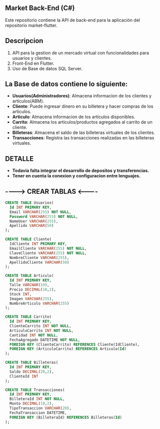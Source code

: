 ## Market Back-End (C#)
Este repositorio contiene la API de back-end para la aplicación del repositorio market-flutter.

## Descripcion
1. API para la gestion de un mercado virtual con funcionalidades para usuarios y clientes.
2. Front-End en Flutter.
3. Uso de Base de datos SQL Server.

## La Base de datos contiene lo siguiente:
- **Usuarios(Administradores)**: Almacena informacion de los clientes y articulos(ABM).
- **Cliente**: Puede ingresar dinero en su billetera y hacer compras de los articulos.
- **Articulo**: Almacena informacion de los artículos disponibles.
- **Carrito**: Almacena los articulos/productos agregados al carrito de un cliente.
- **Billeteras**: Almacena el saldo de las billeteras virtuales de los clientes.
- **Transacciones**: Registra las transacciones realizadas en las billeteras virtuales.

## DETALLE
- **Todavia falta integrar el desarrollo de depositos y transferencias.**
- **Tener en cuenta la conexion y configuracion entre lenguajes.**

## ----> CREAR TABLAS <----
          
```sql
CREATE TABLE Usuarios(
  Id INT PRIMARY KEY,
  Email VARCHAR(255) NOT NULL,
  Password VARCHAR(255) NOT NULL,
  NameUser VARCHAR(255),
  Apellido VARCHAR(50)
);

CREATE TABLE Cliente(
  IdCliente INT PRIMARY KEY,
  EmailCliente VARCHAR(255) NOT NULL,
  ClaveCliente VARCHAR(255) NOT NULL,
  NombreCliente VARCHAR(255),
  ApellidoCliente VARCHAR(50)
);

CREATE TABLE Articulo(
  Id INT PRIMARY KEY,
  Talle VARCHAR(10),
  Precio DECIMAL(10,2),
  Stock INT,
  Imagen VARCHAR(255),
  NombreArticulo VARCHAR(255)
);

CREATE TABLE Carrito(
  Id INT PRIMARY KEY,
  ClienteCarrito INT NOT NULL,
  ArticuloCarrito INT NOT NULL,
  Cantidad INT NOT NULL,
  FechaAgregado DATETIME NOT NULL,
  FOREIGN KEY (ClienteCarrito) REFERENCES Cliente(IdCliente),
  FOREIGN KEY (ArticuloCarrito) REFERENCES Articulo(Id)
);

CREATE TABLE Billeteras(
  Id INT PRIMARY KEY,
  Saldo DECIMAL(20,2),
  ClienteId INT
);

CREATE TABLE Transacciones(
  Id INT PRIMARY KEY,
  BilleteraId INT NOT NULL,
  Monto DECIMAL(10,2),
  TipoTransaccion VARCHAR(20),
  FechaTransaccion DATETIME,
  FOREIGN KEY (BilleteraId) REFERENCES Billeteras(Id)
);


